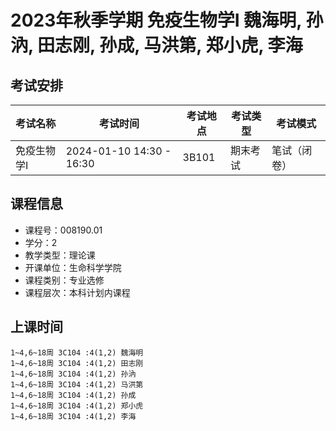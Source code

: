 # 2023年秋季学期 免疫生物学I 魏海明, 孙汭, 田志刚, 孙成, 马洪第, 郑小虎, 李海




## 考试安排

| 考试名称 | 考试时间 | 考试地点 | 考试类型 | 考试模式 |
| -------- | -------- | -------- | -------- | -------- |
| 免疫生物学I | 2024-01-10 14:30 - 16:30 | 3B101 | 期末考试 | 笔试（闭卷） |





## 课程信息

- 课程号：008190.01
- 学分：2
- 教学类型：理论课
- 开课单位：生命科学学院
- 课程类别：专业选修
- 课程层次：本科计划内课程

## 上课时间

```
1~4,6~18周 3C104 :4(1,2) 魏海明
1~4,6~18周 3C104 :4(1,2) 田志刚
1~4,6~18周 3C104 :4(1,2) 孙汭
1~4,6~18周 3C104 :4(1,2) 马洪第
1~4,6~18周 3C104 :4(1,2) 孙成
1~4,6~18周 3C104 :4(1,2) 郑小虎
1~4,6~18周 3C104 :4(1,2) 李海
```


